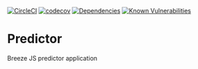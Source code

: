 [![CircleCI](https://circleci.com/gh/breezejs/predictor.svg?style=svg)](https://circleci.com/gh/breezejs/predictor)
[![codecov](https://codecov.io/gh/breezejs/predictor/branch/master/graph/badge.svg)](https://codecov.io/gh/breezejs/predictor)
[![Dependencies](https://david-dm.org/breezejs/predictor.svg)](https://david-dm.org/breezejs/predictor)
[![Known Vulnerabilities](https://snyk.io/test/github/breezejs/predictor/badge.svg)](https://snyk.io/test/github/breezejs/predictor)

# Predictor

Breeze JS predictor application
